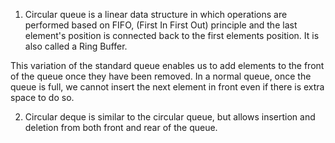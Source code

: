1. Circular queue is a linear data structure in which operations are performed based on FIFO,  (First In First Out) principle and the last element's position is connected back to the first elements position. It is also called a Ring Buffer. 

This variation of the standard queue enables us to add elements to the front of the queue once they have been removed. In a normal queue, once the queue is full, we cannot insert the next element in front even if there is extra space to do so.

2. Circular deque is similar to the circular queue, but allows insertion and deletion from both front and rear of the queue. 
